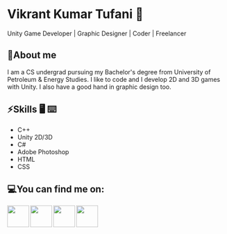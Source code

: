 # Vikrant Kumar Tufani 🙂

Unity Game Developer | Graphic Designer | Coder | Freelancer 

<!--![](https://github-readme-stats.vercel.app/api?username=VikrantTufani1999&show_icons=true&line_height=30)-->

## 🧐About me 

I am a CS undergrad pursuing my Bachelor's degree from University of Petroleum & Energy Studies. I like to code and I develop 2D and 3D games with Unity. I also have a good hand in graphic design too.

## ⚡Skills :desktop_computer: :keyboard:

* C++  
* Unity 2D/3D
* C#   
* Adobe Photoshop  
* HTML  
* CSS

## 💻You can find me on:

<a href="https://www.linkedin.com/in/vikranttufani1999/">
  <img align="left" width="50px" src="https://img.icons8.com/cute-clipart/64/000000/linkedin.png" />
</a>
<a href = "mailto: 8052007294vicky@gmail.com">
  <img align="left" width="50px" src="https://img.icons8.com/plasticine/2x/gmail.png" />
</a>
<a href="https://www.youtube.com/playlist?list=PLzcqTNm_tWJJpU5xeSR6xd7u8rMqOaPat">
  <img align="left" width="50px" src="https://img.icons8.com/fluent/48/000000/youtube-play.png" />
</a>
<a href="https://www.behance.net/vikrant_tufani">
  <img align="left" width="50px" src="https://img.icons8.com/cute-clipart/64/000000/behance.png" />
</a>

<!--* LinkedIn: *[Vikrant Tufani](https://www.linkedin.com/in/vikranttufani1999/)*-->
<!--* Youtube: *[My Game Development Portfolio](https://www.youtube.com/playlist?list=PLzcqTNm_tWJJpU5xeSR6xd7u8rMqOaPat)*-->
<!-- * Behance: *[Graphic Design Portfolio](https://www.behance.net/vikrant_tufani)* -->






<!--
**VikrantTufani1999/VikrantTufani1999** is a ✨ _special_ ✨ repository because its `README.md` (this file) appears on your GitHub profile.

Here are some ideas to get you started:

- 🔭 I’m currently working on ...
- 🌱 I’m currently learning ...
- 👯 I’m looking to collaborate on ...
- 🤔 I’m looking for help with ...
- 💬 Ask me about ...
- 📫 How to reach me:
# Links:

- 😄 Pronouns: ...
- ⚡ Fun fact: ...
-->
